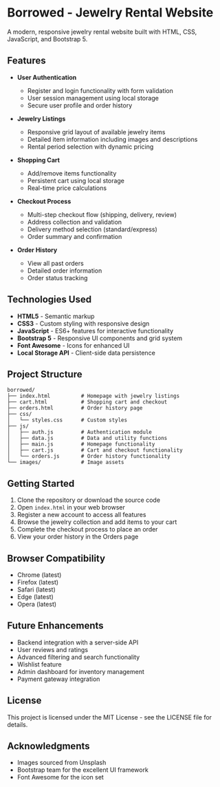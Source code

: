 # Borrowed - Jewelry Rental Website

A modern, responsive jewelry rental website built with HTML, CSS, JavaScript, and Bootstrap 5.

## Features

- **User Authentication**
  - Register and login functionality with form validation
  - User session management using local storage
  - Secure user profile and order history

- **Jewelry Listings**
  - Responsive grid layout of available jewelry items
  - Detailed item information including images and descriptions
  - Rental period selection with dynamic pricing

- **Shopping Cart**
  - Add/remove items functionality
  - Persistent cart using local storage
  - Real-time price calculations

- **Checkout Process**
  - Multi-step checkout flow (shipping, delivery, review)
  - Address collection and validation
  - Delivery method selection (standard/express)
  - Order summary and confirmation

- **Order History**
  - View all past orders
  - Detailed order information
  - Order status tracking

## Technologies Used

- **HTML5** - Semantic markup
- **CSS3** - Custom styling with responsive design
- **JavaScript** - ES6+ features for interactive functionality
- **Bootstrap 5** - Responsive UI components and grid system
- **Font Awesome** - Icons for enhanced UI
- **Local Storage API** - Client-side data persistence

## Project Structure

```
borrowed/
├── index.html          # Homepage with jewelry listings
├── cart.html           # Shopping cart and checkout
├── orders.html         # Order history page
├── css/
│   └── styles.css      # Custom styles
├── js/
│   ├── auth.js         # Authentication module
│   ├── data.js         # Data and utility functions
│   ├── main.js         # Homepage functionality
│   ├── cart.js         # Cart and checkout functionality
│   └── orders.js       # Order history functionality
└── images/             # Image assets
```

## Getting Started

1. Clone the repository or download the source code
2. Open `index.html` in your web browser
3. Register a new account to access all features
4. Browse the jewelry collection and add items to your cart
5. Complete the checkout process to place an order
6. View your order history in the Orders page

## Browser Compatibility

- Chrome (latest)
- Firefox (latest)
- Safari (latest)
- Edge (latest)
- Opera (latest)

## Future Enhancements

- Backend integration with a server-side API
- User reviews and ratings
- Advanced filtering and search functionality
- Wishlist feature
- Admin dashboard for inventory management
- Payment gateway integration

## License

This project is licensed under the MIT License - see the LICENSE file for details.

## Acknowledgments

- Images sourced from Unsplash
- Bootstrap team for the excellent UI framework
- Font Awesome for the icon set 